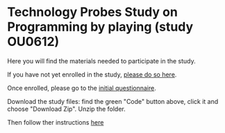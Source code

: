 # Technology Probes Study on Programming by playing (study OU0612)

Here you will find the materials needed to participate in the study. 

If you have not yet enrolled in the study, [please do so here](https://app.onlinesurveys.jisc.ac.uk/s/openuniversity/dupras-probes-study-ou0612).

Once enrolled, please go to the [initial questionnaire](https://app.onlinesurveys.jisc.ac.uk/s/openuniversity/study-0612-initial-questionnaire).

Download the study files: find the green "Code" button above, click it and choose "Download Zip". Unzip the folder.

Then follow ther instructions [here](https://github.com/martindupras/Probes_Study_ou0612_Instructions/edit/main/readme.md)


